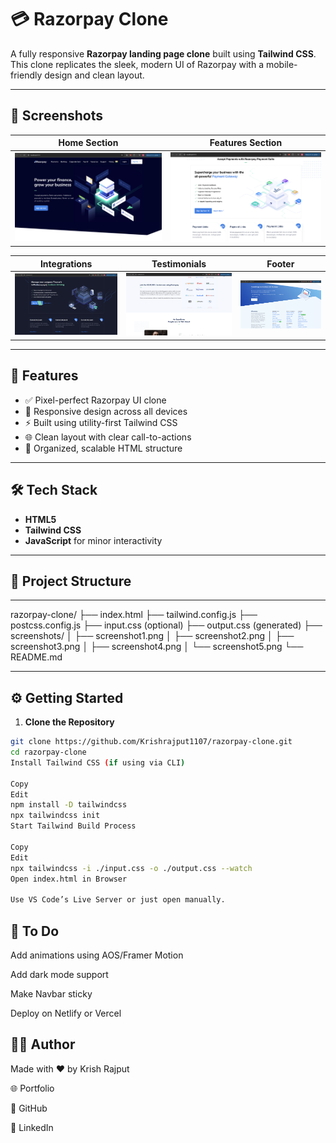 # 💳 Razorpay Clone

A fully responsive **Razorpay landing page clone** built using **Tailwind CSS**. This clone replicates the sleek, modern UI of Razorpay with a mobile-friendly design and clean layout.

---

## 📸 Screenshots

| Home Section | Features Section |
|--------------|------------------|
| ![Home](Screenshot1.png) | ![Features](Screenshot2.png) |

| Integrations | Testimonials | Footer |
|--------------|--------------|--------|
| ![Integrations](Screenshot3.png) | ![Testimonials](Screenshot4.png) | ![Footer](Screenshot5.png) |


---

## 🚀 Features

- ✅ Pixel-perfect Razorpay UI clone
- 📱 Responsive design across all devices
- ⚡ Built using utility-first Tailwind CSS
- 🌐 Clean layout with clear call-to-actions
- 🎯 Organized, scalable HTML structure

---

## 🛠️ Tech Stack

- **HTML5**
- **Tailwind CSS**
- **JavaScript** for minor interactivity

---

## 📁 Project Structure

---

razorpay-clone/ ├── index.html ├── tailwind.config.js ├── postcss.config.js ├── input.css (optional) ├── output.css (generated) ├── screenshots/ │ ├── screenshot1.png │ ├── screenshot2.png │ ├── screenshot3.png │ ├── screenshot4.png │ └── screenshot5.png └── README.md

---

## ⚙️ Getting Started

1. **Clone the Repository**
```bash
git clone https://github.com/Krishrajput1107/razorpay-clone.git
cd razorpay-clone
Install Tailwind CSS (if using via CLI)

Copy
Edit
npm install -D tailwindcss
npx tailwindcss init
Start Tailwind Build Process

Copy
Edit
npx tailwindcss -i ./input.css -o ./output.css --watch
Open index.html in Browser

Use VS Code’s Live Server or just open manually.

```

## 📌 To Do
 Add animations using AOS/Framer Motion

 Add dark mode support

 Make Navbar sticky

 Deploy on Netlify or Vercel

## 🙋‍♂️ Author
Made with ❤️ by Krish Rajput

🌐 Portfolio

🐙 GitHub

💼 LinkedIn




